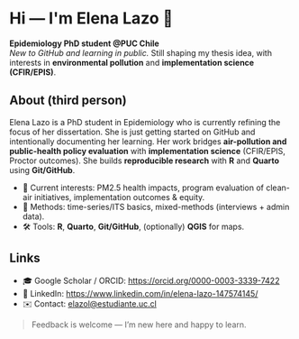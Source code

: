 # Hi — I'm Elena Lazo 👋

**Epidemiology PhD student @PUC Chile**  
*New to GitHub and learning in public.* Still shaping my thesis idea, with interests in **environmental pollution** and **implementation science (CFIR/EPIS)**.

## About (third person)
Elena Lazo is a PhD student in Epidemiology who is currently refining the focus of her dissertation. She is just getting started on GitHub and intentionally documenting her learning. Her work bridges **air-pollution and public-health policy evaluation** with **implementation science** (CFIR/EPIS, Proctor outcomes). She builds **reproducible research** with **R** and **Quarto** using **Git/GitHub**.

- 🔭 Current interests: PM2.5 health impacts, program evaluation of clean-air initiatives, implementation outcomes & equity.
- 🧪 Methods: time-series/ITS basics, mixed-methods (interviews + admin data).
- 🛠️ Tools: **R**, **Quarto**, **Git/GitHub**, (optionally) **QGIS** for maps.

## Links
- 🎓 Google Scholar / ORCID: https://orcid.org/0000-0003-3339-7422
- 💼 LinkedIn: https://www.linkedin.com/in/elena-lazo-147574145/
- ✉️ Contact: elazol@estudiante.uc.cl

> Feedback is welcome — I’m new here and happy to learn.


